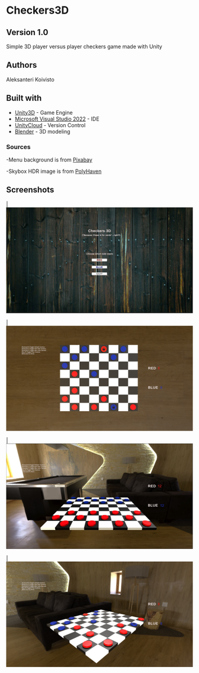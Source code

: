 # Checkers3D

## Version 1.0

Simple 3D player versus player checkers game made with Unity

## Authors

Aleksanteri Koivisto

## Built with

* [Unity3D](https://unity3d.com/) - Game Engine
* [Microsoft Visual Studio 2022](https://visualstudio.microsoft.com/) - IDE
* [UnityCloud](https://cloud.unity.com/home/login) - Version Control
* [Blender](https://www.blender.org/) - 3D modeling

### Sources

-Menu background is from [Pixabay](https://pixabay.com/)

-Skybox HDR image is from [PolyHaven](https://polyhaven.com/hdris/skies)

## Screenshots
| <img src="gamemenu.JPG" width="720">

| <img src="defaultview.png" width="720">

| <img src="gameview.JPG" width="720">

| <img src="freecamera.png" width="720">
